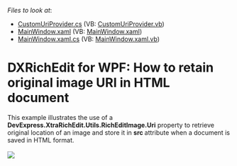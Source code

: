<!-- default file list -->
*Files to look at*:

* [CustomUriProvider.cs](./CS/HTML_Export_ImageSourceExample/CustomUriProvider.cs) (VB: [CustomUriProvider.vb](./VB/HTML_Export_ImageSourceExample/CustomUriProvider.vb))
* [MainWindow.xaml](./CS/HTML_Export_ImageSourceExample/MainWindow.xaml) (VB: [MainWindow.xaml](./VB/HTML_Export_ImageSourceExample/MainWindow.xaml))
* [MainWindow.xaml.cs](./CS/HTML_Export_ImageSourceExample/MainWindow.xaml.cs) (VB: [MainWindow.xaml.vb](./VB/HTML_Export_ImageSourceExample/MainWindow.xaml.vb))
<!-- default file list end -->
# DXRichEdit for WPF: How to retain original image URI in HTML document


<p>This example illustrates the use of a <strong>DevExpress.XtraRichEdit.Utils.RichEditImage.Uri</strong> property to retrieve original location of an image and store it in <strong>src </strong>attribute when a document is saved in HTML format.<br><br><img src="https://raw.githubusercontent.com/DevExpress-Examples/dxrichedit-for-wpf-how-to-retain-original-image-uri-in-html-document-e3294/17.1.3+/media/e71fc07d-1c4e-4e08-a9be-65eb6f409c8b.png"></p>

<br/>


